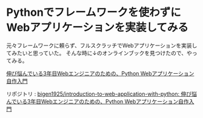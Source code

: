 # Pythonでフレームワークを使わずにWebアプリケーションを実装してみる

元々フレームワークに頼らず、フルスクラッチでWebアプリケーションを実装してみたいと思っていた。
そんな時に↓のオンラインブックを見つけたので、やってみる。

[伸び悩んでいる3年目Webエンジニアのための、Python Webアプリケーション自作入門](https://zenn.dev/bigen1925/books/introduction-to-web-application-with-python)

リポジトリ : [bigen1925/introduction-to-web-application-with-python: 伸び悩んでいる3年目Webエンジニアのための、Python Webアプリケーション自作入門](https://github.com/bigen1925/introduction-to-web-application-with-python)
